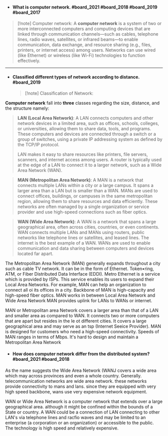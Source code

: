 - #### What is computer network. #board_2021 #board_2018 #board_2019 #board_2017 
> [!note] Computer network: 
>A **computer network** is a system of two or more interconnected computers and computing devices that are linked through communication channels—such as cables, telephone lines, radio waves, satellites, or infrared beams—to enable communication, data exchange, and resource sharing (e.g., files, printers, or internet access) among users. Networks can use wired (like Ethernet) or wireless (like Wi-Fi) technologies to function effectively.

---

- #### Classified different types of network according to distance. #board_2019 
  > [!note] Classification of Network:
  
**Computer network** fall into **three** classes regarding the size, distance, and the structure namely:

> **LAN (Local Area Network)**: A LAN connects computers and other network devices in a limited area, such as offices, schools, colleges, or universities, allowing them to share data, tools, and programs. These computers and devices are connected through a switch or a group of switches, using a private IP addressing system as defined by the TCP/IP protocol.
> 
> LAN makes it easy to share resources like printers, file servers, scanners, and internet access among users. A router is typically used at the edge of a LAN to connect it to a larger network, such as a Wide Area Network (WAN).  

> **MAN (Metropolitan Area Network)**: A MAN is a network that connects multiple LANs within a  city or a large campus. It spans a larger area than a LAN but is smaller than a WAN. MANs are used to connect offices, buildings, or campuses in the same metropolitan region, allowing them to share resources and data efficiently. These networks are often managed by a single organization or service provider and use high-speed connections such as fiber optics.

  > **WAN (Wide Area Network)**: A WAN is a network that spans a large geographical area, often across cities, countries, or even continents. WAN connects multiple LANs and MANs using routers, public networks like telephone lines or satellites, and leased lines. The internet is the best example of a WAN. WANs are used to enable communication and data sharing between computers and devices located far apart.
  
The Metropolitan Area Network (MAN) generally expands throughout a city such as cable TV
network. It can be in the form of Ethernet. Token•ring, ATM, or Fiber Distributed Data Interface
(EDDI). Metro Ethernet is a service which is provided by ISPs. This service enables its users to expand
their Local Area Networks. For example, MAN can help an organization to connect all oi its offices
in a city. Backbone of MAN is high-capacity and high-speed fiber optics. MAN works in between Local Area Network and Wide Area Network MAN provides uplink for LANs to WANs or internet.

MAN or Metropolitan area Network covers a larger area than that of a LAN and smaller
area as compared to WAN. It connects two or more computers that are apart but resides
in the Ie ot different cities. It covers a large geographical area and may serve as an tsp
(Internet Seeice Provider). MAN is designed for customers who need a high-speed
connectivity. Speeds of MAN ranges in terms of Mbps. It's hard to design and maintain a
Metropolitan Area Network


- #### How does computer network differ from the distributed system? #board_2021 #board_2018 

As the name suggests the Wide Area Network (WANJ covers a wide area which may across
provinces and even a whole country. Generally. telecommunication networks are wide area network. these networks provide connectivity to mans and lans. since they are equipped with very high speed backbone, wans use very expensive network equipment.


WAN or Wide Area Network is a computer network that extends over a large
geographical area. although it might be confined within the bounds of a State or country.
A WAN could be a connection of LAN connecting to other LAN's via telephone lines
and racfio waves and may be limited to an enterprise (a corporation or an organization) or
accessible to the public. The technology is high speed and relatively expensive.